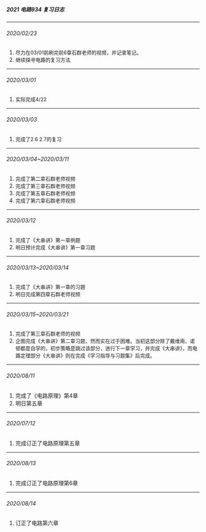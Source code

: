 ##### 2021 电路934 复习日志

***

###### 2020/02/23

1. <font size=2>尽力在03/01前刷完前6章石群老师的视频，并记录笔记。</font>
2. <font size=2>继续探寻电路的复习方法</font>

***

###### 2020/03/01 

1. <font size=2>实际完成4/22</font>

***

###### 2020/03/03

1. <font size=2>完成了2.6 2.7的复习</font>

***

###### 2020/03/04~2020/03/11

1. <font size=2>完成了第二章石群老师视频</font>
2. <font size=2>完成了第三章石群老师视频</font>
3. <font size=2>完成了第五章石群老师视频</font>
4. <font size=2>完成了第六章石群老师视频</font>

***

###### 2020/03/12

1. <font size=2>完成了《大串讲》第一章例题</font>
2. <font size=2>明日预计完成《大串讲》第一章习题</font>

***

###### 2020/03/13~2020/03/14

1. <font size=2>完成了《大串讲》第一章的习题</font>
2. <font size=2>明日完成第四章石群老师视频</font>

***

###### 2020/03/15~2020/03/21

1. <font size=2>完成了第三章石群老师的视频</font>
2. <font size=2>企图完成《大串讲》第二章习题，然而实在过于困难。当初这部分除了戴维南、诺顿都是自学的，初步策略是跳过该部分，进行下一章学习，并完成《大串讲》，而电路定理部分《大串讲》则在完成《学习指导与习题集》后完成。</font>

***

###### 2020/08/11

1. 完成了《电路原理》第4章
2. 明日第五章

****

###### 2020/07/12

1. 完成订正了电路原理第五章

****

###### 2020/08/13

1. 完成订正了电路原理第6章

***

###### 2020/08/14

1. 订正了电路第六章